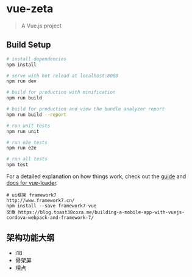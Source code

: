 # vue-zeta

> A Vue.js project

## Build Setup

``` bash
# install dependencies
npm install

# serve with hot reload at localhost:8080
npm run dev

# build for production with minification
npm run build

# build for production and view the bundle analyzer report
npm run build --report

# run unit tests
npm run unit

# run e2e tests
npm run e2e

# run all tests
npm test
```

For a detailed explanation on how things work, check out the [guide](http://vuejs-templates.github.io/webpack/) and [docs for vue-loader](http://vuejs.github.io/vue-loader).

```
# ui框架 framework7
http://www.framework7.cn/
npm install --save framework7-vue
文章 https://blog.toast38coza.me/building-a-mobile-app-with-vuejs-cordova-webpack-and-framework-7/
```

## 架构功能大纲
  - i18
  - 骨架屏
  - 埋点
